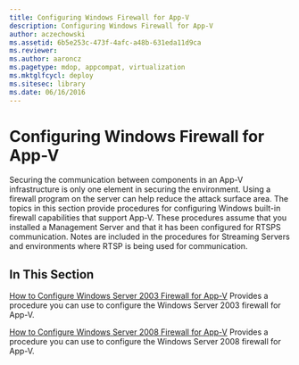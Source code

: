 ```yaml
---
title: Configuring Windows Firewall for App-V
description: Configuring Windows Firewall for App-V
author: aczechowski
ms.assetid: 6b5e253c-473f-4afc-a48b-631eda11d9ca
ms.reviewer:
ms.author: aaroncz
ms.pagetype: mdop, appcompat, virtualization
ms.mktglfcycl: deploy
ms.sitesec: library
ms.date: 06/16/2016
---
```



# Configuring Windows Firewall for App-V


Securing the communication between components in an App-V infrastructure is only one element in securing the environment. Using a firewall program on the server can help reduce the attack surface area. The topics in this section provide procedures for configuring Windows built-in firewall capabilities that support App-V. These procedures assume that you installed a Management Server and that it has been configured for RTSPS communication. Notes are included in the procedures for Streaming Servers and environments where RTSP is being used for communication.

## In This Section


<a href="" id="how-to-configure-windows-server-2003-firewall-for-app-v"></a>[How to Configure Windows Server 2003 Firewall for App-V](how-to-configure-windows-server-2003-firewall-for-app-v.md)
Provides a procedure you can use to configure the Windows Server 2003 firewall for App-V.

<a href="" id="how-to-configure-windows-server-2008-firewall-for-app-v"></a>[How to Configure Windows Server 2008 Firewall for App-V](how-to-configure-windows-server-2008-firewall-for-app-v.md)
Provides a procedure you can use to configure the Windows Server 2008 firewall for App-V.

 

 





